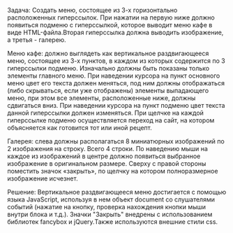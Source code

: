 Задача:
Создать меню, состоящее из 3-х горизонтально расположенных гиперссылок. При нажатии на первую ниже должно появиться подменю с
гиперссылкой, которое выводит меню кафе в виде HTML-файла.Вторая гиперссылка должна выводить изображение, а третья - галерею.

Меню кафе:
должно выглядеть как вертикальное раздвигающееся меню, состоящее из 3-х пунктов, в каждом из которых содержится по 3 гиперссылки
подменю. Изначально должны быть показаны только элементы главного меню. При наведении курсора на пункт основного меню цвет его 
текста должен меняться, под ним должны отображаться (либо скрываться, если уже отображены) элементы выпадающего меню, при этом все
элементы, расположенные ниже, должны сдвигаться вниз. При наведении курсора на пункт подменю цвет текста данной гиперссылки должен
изменяться. При щелчке на каждой гиперссылке подменю осуществляется переход на сайт, на котором объясняется как готовится тот или иной рецепт.

Галерея:
слева должны располагаться 8 миниатюрных изображений по 2 изображения на строку. Всего 4 строки. По наведению мыши на каждое из 
изображений в центре должно появиться выбранное изображение в оригинальном размере. Сверху с правой стороны поместить
значок «закрыть», по щелчку на котором полноразмерное изображение исчезнет.

Решение:
Вертикальное раздвигающееся меню достигается с помощью языка JavaScript, используя в нем объект document со слушателями событий (нажатие на кнопку, проверка нахождения кнопки мыши внутри блока и т.д.). Значки "Закрыть" внедрены с использованием библиотек fancybox и jQuery.Также используются внешние стили css.
